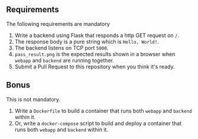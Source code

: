 ## Requirements

The following requirements are mandatory

1. Write a backend using Flask that responds a http GET request on `/`.
2. The response body is a pure string which is `Hello, World!`.
3. The backend listens on TCP port `5000`.
4. `pass_result.png` is the expected results shown in a browser when `webapp` and `backend` are running together.
5. Submit a Pull Request to this repository when you think it's ready.

## Bonus

This is not mandatory.

1. Write a `Dockerfile` to build a container that runs both `webapp` and `backend` within it.
2. Or, write a `docker-compose` script to build and deploy a container that runs both `webapp` and `backend` within it.
